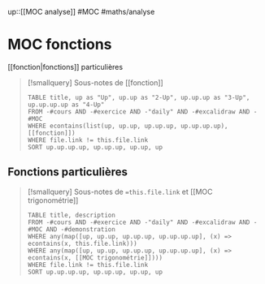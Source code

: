up::[[MOC analyse]]
#MOC #maths/analyse 
# MOC fonctions
[[fonction|fonctions]] particulières

> [!smallquery] Sous-notes de [[fonction]]
> ```dataview
> TABLE title, up as "Up", up.up as "2-Up", up.up.up as "3-Up", up.up.up.up as "4-Up"
> FROM -#cours AND -#exercice AND -"daily" AND -#excalidraw AND -#MOC
> WHERE econtains(list(up, up.up, up.up.up, up.up.up.up), [[fonction]])
> WHERE file.link != this.file.link
> SORT up.up.up.up, up.up.up, up.up, up
> ```

## Fonctions particulières

> [!smallquery] Sous-notes de `=this.file.link` et [[MOC trigonométrie]]
> ```dataview
> TABLE title, description
> FROM -#cours AND -#exercice AND -"daily" AND -#excalidraw AND -#MOC AND -#demonstration
> WHERE any(map([up, up.up, up.up.up, up.up.up.up], (x) => econtains(x, this.file.link)))
> WHERE any(map([up, up.up, up.up.up, up.up.up.up], (x) => econtains(x, [[MOC trigonométrie]])))
> WHERE file.link != this.file.link
> SORT up.up.up.up, up.up.up, up.up, up
> ```

